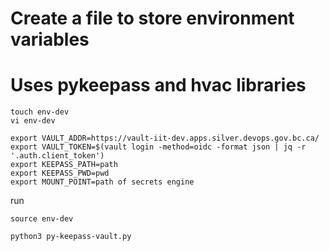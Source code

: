 # Create a file to store environment variables #

# Uses pykeepass and hvac libraries #

```
touch env-dev
vi env-dev
```

```
export VAULT_ADDR=https://vault-iit-dev.apps.silver.devops.gov.bc.ca/
export VAULT_TOKEN=$(vault login -method=oidc -format json | jq -r '.auth.client_token')
export KEEPASS_PATH=path
export KEEPASS_PWD=pwd
export MOUNT_POINT=path of secrets engine
```

run

```
source env-dev

python3 py-keepass-vault.py

```
